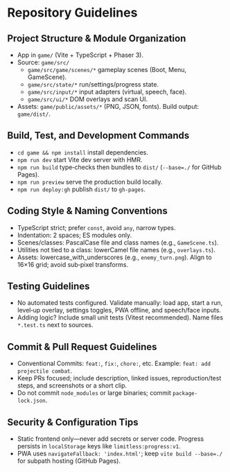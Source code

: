 # Repository Guidelines

## Project Structure & Module Organization
- App in `game/` (Vite + TypeScript + Phaser 3).
- Source: `game/src/`
  - `game/src/game/scenes/*` gameplay scenes (Boot, Menu, GameScene).
  - `game/src/state/*` run/settings/progress state.
  - `game/src/input/*` input adapters (virtual, speech, face).
  - `game/src/ui/*` DOM overlays and scan UI.
- Assets: `game/public/assets/*` (PNG, JSON, fonts). Build output: `game/dist/`.

## Build, Test, and Development Commands
- `cd game && npm install` install dependencies.
- `npm run dev` start Vite dev server with HMR.
- `npm run build` type‑checks then bundles to `dist/` (`--base=./` for GitHub Pages).
- `npm run preview` serve the production build locally.
- `npm run deploy:gh` publish `dist/` to `gh-pages`.

## Coding Style & Naming Conventions
- TypeScript strict; prefer `const`, avoid `any`, narrow types.
- Indentation: 2 spaces; ES modules only.
- Scenes/classes: PascalCase file and class names (e.g., `GameScene.ts`).
- Utilities not tied to a class: lowerCamel file names (e.g., `overlays.ts`).
- Assets: lowercase_with_underscores (e.g., `enemy_turn.png`). Align to 16×16 grid; avoid sub‑pixel transforms.

## Testing Guidelines
- No automated tests configured. Validate manually: load app, start a run, level‑up overlay, settings toggles, PWA offline, and speech/face inputs.
- Adding logic? Include small unit tests (Vitest recommended). Name files `*.test.ts` next to sources.

## Commit & Pull Request Guidelines
- Conventional Commits: `feat:`, `fix:`, `chore:`, etc. Example: `feat: add projectile combat`.
- Keep PRs focused; include description, linked issues, reproduction/test steps, and screenshots or a short clip.
- Do not commit `node_modules` or large binaries; commit `package-lock.json`.

## Security & Configuration Tips
- Static frontend only—never add secrets or server code. Progress persists in `localStorage` keys like `limitless:progress:v1`.
- PWA uses `navigateFallback: 'index.html'`; keep `vite build --base=./` for subpath hosting (GitHub Pages).
